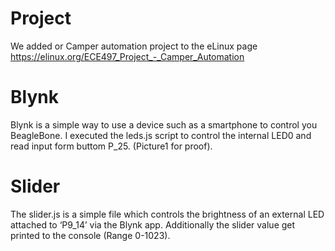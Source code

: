 # Project 

We added or Camper automation project to the eLinux page 
https://elinux.org/ECE497_Project_-_Camper_Automation

# Blynk 

Blynk is a simple way to use a device such as a smartphone to control you BeagleBone. I executed the leds.js script to control the internal LED0 and read input form buttom P_25. (Picture1 for proof). 

# Slider 

The slider.js is a simple file which controls the brightness of an external LED attached to ‘P9_14’ via the Blynk app. Additionally the slider value get printed to the console (Range 0-1023). 

